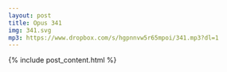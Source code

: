 ```yaml
---
layout: post
title: Opus 341
img: 341.svg
mp3: https://www.dropbox.com/s/hgpnnvw5r65mpoi/341.mp3?dl=1
---
```


{% include post_content.html %}
